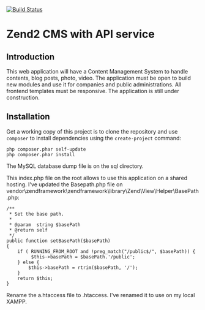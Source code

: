 [![Build Status](https://travis-ci.org/andreafiori/Zend2APICMS.png?branch=master)](https://travis-ci.org/andreafiori/Zend2APICMS)

Zend2 CMS with API service
=======================

Introduction
------------

This web application will have a Content Management System to handle contents, blog posts, photo, video.
The application must be open to build new modules and use it for companies and public administrations.
All frontend templates must be responsive.
The application is still under construction.

Installation
------------

Get a working copy of this project is to clone the repository and use `composer` to install dependencies using the `create-project` command:

    php composer.phar self-update
    php composer.phar install

The MySQL database dump file is on the sql directory.

This index.php file on the root allows to use this application on a shared hosting.
I've updated the Basepath.php file on vendor\zendframework\zendframework\library\Zend\View\Helper\BasePath.php:

    /**
     * Set the base path.
     *
     * @param  string $basePath
     * @return self
     */
    public function setBasePath($basePath)
    {
    	if ( RUNNING_FROM_ROOT and !preg_match("/public$/", $basePath)) {
    		 $this->basePath = $basePath.'/public';
    	} else {
    		$this->basePath = rtrim($basePath, '/');
    	}
        return $this;
    }

Rename the a.htaccess file to .htaccess. I've renamed it to use on my local XAMPP.
